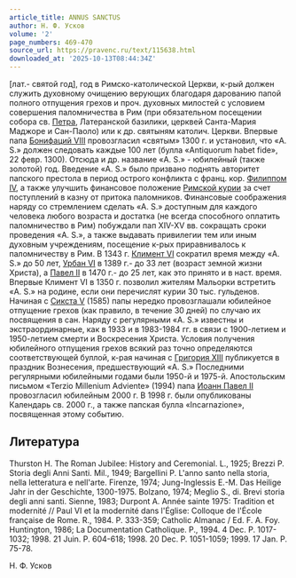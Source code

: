 ```yaml
---
article_title: ANNUS SANCTUS
author: Н. Ф. Усков
volume: '2'
page_numbers: 469-470
source_url: https://pravenc.ru/text/115638.html
downloaded_at: '2025-10-13T08:44:34Z'
---
```


[лат.- святой год], год в Римско-католической Церкви, к-рый должен служить духовному очищению верующих благодаря дарованию папой полного отпущения грехов и проч. духовных милостей с условием совершения паломничества в Рим (при обязательном посещении собора св. [Петра](https://pravenc.ru/text/Петр.html), Латеранской базилики, церквей Санта-Мария Маджоре и Сан-Паоло) или к др. святыням католич. Церкви. Впервые папа [Бонифаций VIII](<https://pravenc.ru/text/Бонифаций VIII.html>) провозгласил «cвятым» 1300 г. и установил, что «A. S.» должен следовать каждые 100 лет (булла «Antiquorum habet fide», 22 февр. 1300). Отсюда и др. название «A. S.» - юбилейный (также золотой) год. Введение «A. S.» было призвано поднять авторитет папского престола в период острого конфликта с франц. кор. [Филиппом IV](<https://pravenc.ru/text/Филипп IV.html>), а также улучшить финансовое положение [Римской курии](<https://pravenc.ru/text/Римская курия.html>) за счет поступлений в казну от притока паломников. Финансовые соображения наряду со стремлением сделать «A. S.» доступным для каждого человека любого возраста и достатка (не всегда способного оплатить паломничество в Рим) побуждали пап XIV-XV вв. сокращать сроки проведения «A. S.», а также выдавать привилегии тем или иным духовным учреждениям, посещение к-рых приравнивалось к паломничеству в Рим. В 1343 г. [Климент VI](<https://pravenc.ru/text/Климент VI.html>) сократил время между «A. S.» до 50 лет, [Урбан VI](<https://pravenc.ru/text/Урбан VI.html>) в 1389 г.- до 33 лет (возраст земной жизни Христа), а [Павел II](<https://pravenc.ru/text/Павел II.html>) в 1470 г.- до 25 лет, как это принято и в наст. время. Впервые Климент VI в 1350 г. позволил жителям Мальорки встретить «A. S.» на родине, если они перечислят курии 30 тыс. гульденов. Начиная с [Сикста V](<https://pravenc.ru/text/Сикста V.html>) (1585) папы нередко провозглашали юбилейное отпущение грехов (как правило, в течение 30 дней) по случаю их посвящения в сан. Наряду с регулярными «A. S.» известны и экстраординарные, как в 1933 и в 1983-1984 гг. в связи с 1900-летием и 1950-летием смерти и Воскресения Христа. Условия получения юбилейного отпущения грехов всякий раз точно определяются соответствующей буллой, к-рая начиная с [Григория XIII](<https://pravenc.ru/text/Григория XIII.html>) публикуется в праздник Вознесения, предшествующий «A. S.» Последними регулярными юбилейными годами были 1950-й и 1975-й. Апостольским письмом «Terzio Millenium Adviente» (1994) папа [Иоанн Павел II](<https://pravenc.ru/text/Иоанн Павел II.html>) провозгласил юбилейным 2000 г. В 1998 г. были опубликованы Календарь св. 2000 г., а также папская булла «Incarnazione», посвященная этому событию.

## Литература

Thurston H. The Roman Jubilee: History and Ceremonial. L., 1925; Brezzi P. Storia degli Anni Santi. Mil., 1949; Bargellini P. L'anno santo nella storia, nella letteratura e nell'arte. Firenze, 1974; Jung-Inglessis E.-M. Das Heilige Jahr in der Geschichte, 1300-1975. Bolzano, 1974; Meglio S., di. Brevi storia degli anni santi. Sienne, 1983; Durpont A. Année sainte 1975: Tradition et modernité // Paul VI et la modernité dans l'Église: Colloque de l'École française de Rome. R., 1984. P. 333-359; Catholic Almanac / Ed. F. A. Foy. Huntington, 1986; La Documentation Catholique. P., 1994. 4 Dec. P. 1017-1032; 1998. 21 Juin. P. 604-618; 1998. 20 Dec. P. 1051-1059; 1999. 17 Jan. P. 75-78.

Н. Ф. Усков
